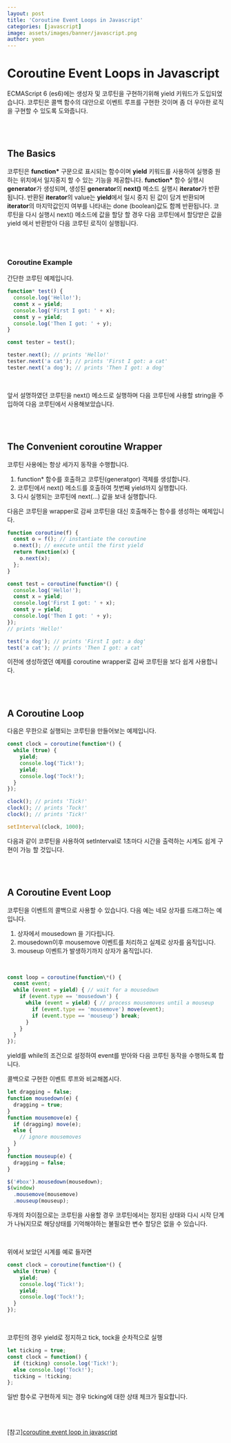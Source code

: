 ```yaml
---
layout: post
title: 'Coroutine Event Loops in Javascript'
categories: [javascript]
image: assets/images/banner/javascript.png
author: yeon
---
```


# Coroutine Event Loops in Javascript

ECMAScript 6 (es6)에는 생성자 및 코루틴을 구현하기위해 yield 키워드가 도입되었습니다. 코루틴은 콜백 함수의 대안으로 이벤트 루프를 구현한 것이며 좀 더 우아한 로직을 구현할 수 있도록 도와줍니다. <br>

<br><br>

## The Basics

코루틴은 **function\*** 구문으로 표시되는 함수이며 **yield** 키워드를 사용하여 실행중 원하는 위치에서 일지중지 할 수 있는 기능을 제공합니다. **function\*** 함수 실행시 **generator**가 생성되며, 생성된 **generator**의 **next()** 메소드 실행시 **iterator**가 반환됩니다. 반환된 **iterator**의 value는 **yield**에서 일시 중지 된 값이 담겨 반환되며 **iterator**의 마지막값인지 여부를 나타내는 done (boolean)값도 함께 반환됩니다. 코루틴을 다시 실행시 next() 메소드에 값을 할당 할 경우 다음 코루틴에서 할당받은 값을 yield 에서 반환받아 다음 코루틴 로직이 실행됩니다. <br>

<br><br>

### Coroutine Example

간단한 코루틴 예제입니다. <br>

```javascript
function* test() {
  console.log('Hello!');
  const x = yield;
  console.log('First I got: ' + x);
  const y = yield;
  console.log('Then I got: ' + y);
}

const tester = test();

tester.next(); // prints 'Hello!'
tester.next('a cat'); // prints 'First I got: a cat'
tester.next('a dog'); // prints 'Then I got: a dog'
```

<br>

앞서 설명하였던 코루틴을 next() 메소드로 실행하며 다음 코루틴에 사용할 string을 주입하여 다음 코루틴에서 사용해보았습니다. <br>

<br><br>

## The Convenient coroutine Wrapper

코루틴 사용에는 항상 세가지 동작을 수행합니다.

1. function\* 함수를 호출하고 코루틴(generatgor) 객체를 생성합니다.
2. 코루틴에서 next() 메소드를 호출하여 첫번째 yield까지 실행합니다.
3. 다시 실행되는 코루틴에 next(...) 값을 보내 실행합니다.

다음은 코루틴을 wrapper로 감싸 코루틴을 대신 호출해주는 함수를 생성하는 예제입니다. <br>

```javascript
function coroutine(f) {
  const o = f(); // instantiate the coroutine
  o.next(); // execute until the first yield
  return function(x) {
    o.next(x);
  };
}

const test = coroutine(function*() {
  console.log('Hello!');
  const x = yield;
  console.log('First I got: ' + x);
  const y = yield;
  console.log('Then I got: ' + y);
});
// prints 'Hello!'

test('a dog'); // prints 'First I got: a dog'
test('a cat'); // prints 'Then I got: a cat'
```

이전에 생성하였던 예제를 coroutine wrapper로 감싸 코루틴을 보다 쉽게 사용합니다. <br>

<br><br>

## A Coroutine Loop

다음은 무한으로 실행되는 코루틴을 만들어보는 예제입니다. <br>

```javascript
const clock = coroutine(function*() {
  while (true) {
    yield;
    console.log('Tick!');
    yield;
    console.log('Tock!');
  }
});

clock(); // prints 'Tick!'
clock(); // prints 'Tock!'
clock(); // prints 'Tick!'

setInterval(clock, 1000);
```

다음과 같이 코루틴을 사용하여 setInterval로 1초마다 시간을 출력하는 시계도 쉽게 구현이 가능 할 것입니다. <br>

<br><br>

## A Coroutine Event Loop

코루틴을 이벤트의 콜백으로 사용할 수 있습니다. 다음 예는 네모 상자를 드래그하는 예입니다. <br>

1. 상자에서 mousedown 을 기다립니다.
2. mousedown이후 mousemove 이벤트를 처리하고 실제로 상자를 움직입니다.
3. mouseup 이벤트가 발생하기까지 상자가 움직입니다.

<br>

```javascript
const loop = coroutine(function\*() {
  const event;
  while (event = yield) { // wait for a mousedown
    if (event.type == 'mousedown') {
      while (event = yield) { // process mousemoves until a mouseup
        if (event.type == 'mousemove') move(event);
        if (event.type == 'mouseup') break;
      }
    }
  }
});
```

yield를 while의 조건으로 설정하여 event를 받아와 다음 코루틴 동작을 수행하도록 합니다. <br>

콜백으로 구현한 이벤트 루프와 비교해봅시다. <br>

```javascript
let dragging = false;
function mousedown(e) {
  dragging = true;
}
function mousemove(e) {
  if (dragging) move(e);
  else {
    // ignore mousemoves
  }
}
function mouseup(e) {
  dragging = false;
}

$('#box').mousedown(mousedown);
$(window)
  .mousemove(mousemove)
  .mouseup(mouseup);
```

두개의 차이점으로는 코루틴을 사용할 경우 코루틴에서는 정지된 상태와 다시 시작 단계가 나눠지므로 해당상태를 기억해야하는 불필요한 변수 할당은 없을 수 있습니다. <br>

<br>

위에서 보았던 시계를 예로 들자면

```javascript
const clock = coroutine(function*() {
  while (true) {
    yield;
    console.log('Tick!');
    yield;
    console.log('Tock!');
  }
});
```

<br>

코루틴의 경우 yield로 정지하고 tick, tock을 순차적으로 실행 <br>

```javascript
let ticking = true;
const clock = function() {
  if (ticking) console.log('Tick!');
  else console.log('Tock!');
  ticking = !ticking;
};
```

일반 함수로 구현하게 되는 경우 ticking에 대한 상태 체크가 필요합니다. <br>

<br><br>

[참고][coroutine event loop in javascript](https://x.st/javascript-coroutines/)

<br><br><br>
